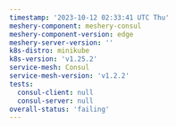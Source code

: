```yaml
---
timestamp: '2023-10-12 02:33:41 UTC Thu'
meshery-component: meshery-consul
meshery-component-version: edge
meshery-server-version: ''
k8s-distro: minikube
k8s-version: 'v1.25.2'
service-mesh: Consul
service-mesh-version: 'v1.2.2'
tests:
  consul-client: null
  consul-server: null
overall-status: 'failing'
---
```

